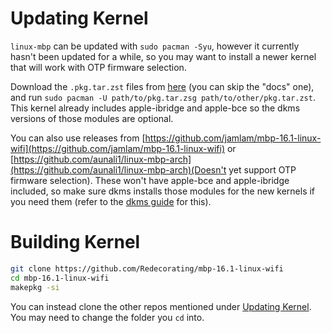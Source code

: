 # Updating Kernel

`linux-mbp` can be updated with `sudo pacman -Syu`, however it currently hasn't been updated for a while, so you may want to install a newer kernel that will work with OTP firmware selection.

Download the `.pkg.tar.zst` files from [here](https://github.com/Redecorating/mbp-16.1-linux-wifi/releases/latest) (you can skip the "docs" one), and run `sudo pacman -U path/to/pkg.tar.zsg path/to/other/pkg.tar.zst`. This kernel already includes apple-ibridge and apple-bce so the dkms versions of those modules are optional.

You can also use releases from [https://github.com/jamlam/mbp-16.1-linux-wifi](https://github.com/jamlam/mbp-16.1-linux-wifi) or [https://github.com/aunali1/linux-mbp-arch](https://github.com/aunali1/linux-mbp-arch)(Doesn't yet support OTP firmware selection). These won't have apple-bce and apple-ibridge included, so make sure dkms installs those modules for the new kernels if you need them (refer to the [dkms guide](https://wiki.t2linux.org/guides/dkms/) for this).

# Building Kernel

```sh
git clone https://github.com/Redecorating/mbp-16.1-linux-wifi
cd mbp-16.1-linux-wifi
makepkg -si
```

You can instead clone the other repos mentioned under [Updating Kernel](https://wiki.t2linux.org/distributions/arch/faq/#updating-kernel). You may need to change the folder you `cd` into.
